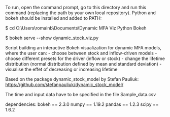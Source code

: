 

To run, open the command prompt, go to this directory and run this command (replacing the path by your own local repository). Python and bokeh should be installed and added to PATH:

$ cd C:\Users\romainb\Documents\Dynamic MFA Viz Python Bokeh

$ bokeh serve --show dynamic_stock_viz.py

Script building an interactive Bokeh visualization
for dynamic MFA models, where the user can:
    - choose between stock and inflow-driven models
    - choose different presets for the driver (inflow or stock)
    - change the lifetime distribution 
      (normal distribution defined by mean and standard deviation)
    - visualise the effet of decreasing or increasing lifetime
    
Based on the package dynamic_stock_model by Stefan Pauliuk:
https://github.com/stefanpauliuk/dynamic_stock_model/

The time and input data have to be specified in the file Sample_data.csv

dependencies:
    bokeh == 2.3.0
    numpy == 1.19.2
    pandas == 1.2.3
    scipy == 1.6.2
